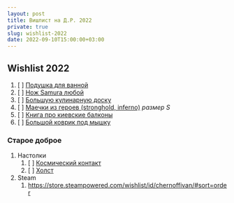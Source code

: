 ```yaml
---
layout: post
title: Вишлист на Д.Р. 2022
private: true
slug: wishlist-2022
date: 2022-09-10T15:00:00+03:00
---
```


## Wishlist 2022

1. [ ] [Подушка для ванной](https://www.ozon.ru/product/podushka-dlya-vanny-podushka-podgolovnik-dlya-vannoy-na-prisoskah-podushka-v-vannuyu-278217351/)
2. [ ] [Нож Samura любой](https://www.samura.ru/catalog/universalnyy_nozh/)
3. [ ] [Большую кулинарную доску](https://gadgetchef.ru/catalog/doski/8044/?oid=10977)
4. [ ] [Маечки из героев (stronghold, inferno)](https://www.deadbrush.ru/catalog/games/homm3/) _размер S_
5. [ ] [Книга про киевские балконы](https://www.amazon.com/Balcony-Chic-architectural-Ukraines-balconies/dp/9665008307)
6.  [ ] [Большой коврик под мышку](https://www.ozon.ru/product/igrovoy-kovrik-dlya-myshi-kovrik-dlya-myshi-razer-xxl-seryy-446225127/)

### Старое доброе

1. Настолки
    1. [ ] [Космический контакт](https://hobbyworld.ru/kosmicheskij-kontakt)
    2. [ ] [Холст](https://hobbyworld.ru/holst)
2. Steam
    1. https://store.steampowered.com/wishlist/id/chernoffivan/#sort=order
